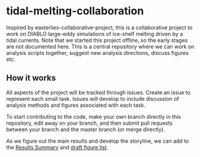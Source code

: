 # tidal-melting-collaboration

Inspired by easterlies-collaborative-project, this is a collaborative project to work on DIABLO large-eddy simulations of ice-shelf melting driven by a tidal currents. Note that we started this project offline, so the early stages are not documented here. This is a central repository where we can work on analysis scripts together, suggest new analysis directions, discuss figures etc.

## How it works
All aspects of the project will be tracked through issues. Create an issue to represent each small task. Issues will develop to include discussion of analysis methods and figures associated with each task.

To start contributing to the code, make your own branch directly in this repository, edit away on your branch, and then submit pull requests between your branch and the master branch (or merge directly).

As we figure out the main results and develop the storyline, we can add to the [Results Summary](Results_summary.md) and [draft figure list](Figures.md).

